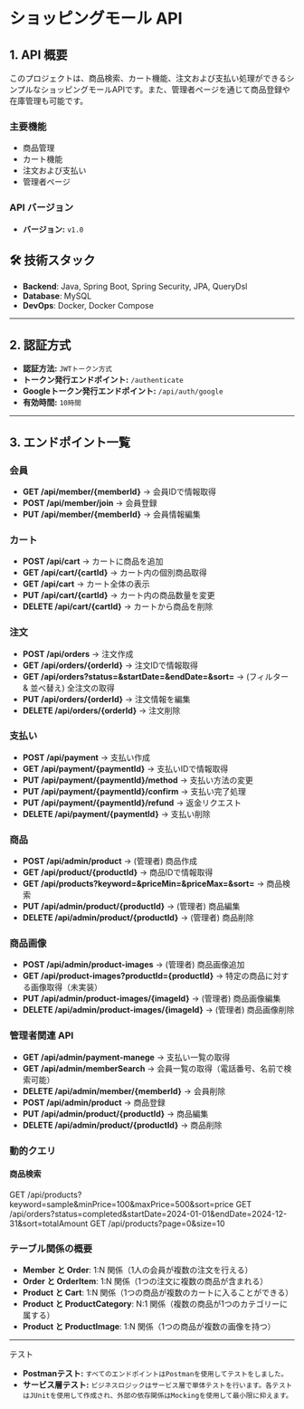 # ショッピングモール API

## 1. **API 概要**
このプロジェクトは、商品検索、カート機能、注文および支払い処理ができるシンプルなショッピングモールAPIです。また、管理者ページを通じて商品登録や在庫管理も可能です。


### **主要機能**

- 商品管理 
- カート機能 
- 注文および支払い
- 管理者ページ

### **API バージョン**
- **バージョン:** `v1.0`


## 🛠️ 技術スタック

- **Backend**: Java, Spring Boot, Spring Security, JPA, QueryDsl
- **Database**: MySQL
- **DevOps**: Docker, Docker Compose
---
## 2. **認証方式**
- **認証方法:** `JWTトークン方式`
- **トークン発行エンドポイント:** `/authenticate`
- **Googleトークン発行エンドポイント:** `/api/auth/google`
- **有効時間:** `10時間`
- ----
## 3. **エンドポイント一覧**


###  会員
- **GET /api/member/{memberId}** → 会員IDで情報取得
- **POST /api/member/join** → 会員登録
- **PUT /api/member/{memberId}** → 会員情報編集

###  カート
- **POST /api/cart** → カートに商品を追加
- **GET /api/cart/{cartId}** → カート内の個別商品取得
- **GET /api/cart** → カート全体の表示
- **PUT /api/cart/{cartId}** → カート内の商品数量を変更
- **DELETE /api/cart/{cartId}** → カートから商品を削除

###  注文
- **POST /api/orders** → 注文作成
- **GET /api/orders/{orderId}** → 注文IDで情報取得
- **GET /api/orders?status=&startDate=&endDate=&sort=** → (フィルター & 並べ替え) 全注文の取得
- **PUT /api/orders/{orderId}** → 注文情報を編集
- **DELETE /api/orders/{orderId}** → 注文削除

###  支払い
- **POST /api/payment** → 支払い作成
- **GET /api/payment/{paymentId}** → 支払いIDで情報取得
- **PUT /api/payment/{paymentId}/method** → 支払い方法の変更
- **PUT /api/payment/{paymentId}/confirm** → 支払い完了処理
- **PUT /api/payment/{paymentId}/refund** → 返金リクエスト
- **DELETE /api/payment/{paymentId}** → 支払い削除

###  商品
- **POST /api/admin/product** → (管理者) 商品作成
- **GET /api/product/{productId}** → 商品IDで情報取得
- **GET /api/products?keyword=&priceMin=&priceMax=&sort=** → 商品検索
- **PUT /api/admin/product/{productId}** → (管理者) 商品編集
- **DELETE /api/admin/product/{productId}** → (管理者) 商品削除

###  商品画像
- **POST /api/admin/product-images** → (管理者) 商品画像追加
- **GET /api/product-images?productId={productId}** → 特定の商品に対する画像取得（未実装）
- **PUT /api/admin/product-images/{imageId}** → (管理者) 商品画像編集
- **DELETE /api/admin/product-images/{imageId}** → (管理者) 商品画像削除

### 管理者関連 API
- **GET /api/admin/payment-manege** → 支払い一覧の取得
- **GET /api/admin/memberSearch** → 会員一覧の取得（電話番号、名前で検索可能）
- **DELETE /api/admin/member/{memberId}** → 会員削除
- **POST /api/admin/product** → 商品登録
- **PUT /api/admin/product/{productId}** → 商品編集
- **DELETE /api/admin/product/{productId}** → 商品削除

### 動的クエリ
#### 商品検索

GET /api/products?keyword=sample&minPrice=100&maxPrice=500&sort=price
GET /api/orders?status=completed&startDate=2024-01-01&endDate=2024-12-31&sort=totalAmount
GET /api/products?page=0&size=10

### テーブル関係の概要
- **Member と Order**: 1:N 関係（1人の会員が複数の注文を行える）
- **Order と OrderItem**: 1:N 関係（1つの注文に複数の商品が含まれる）
- **Product と Cart**: 1:N 関係（1つの商品が複数のカートに入ることができる）
- **Product と ProductCategory**: N:1 関係（複数の商品が1つのカテゴリーに属する）
- **Product と ProductImage**: 1:N 関係（1つの商品が複数の画像を持つ）

---
テスト
- **Postmanテスト:** `すべてのエンドポイントはPostmanを使用してテストをしました。`
- **サービス層テスト:** `ビジネスロジックはサービス層で単体テストを行います。各テストはJUnitを使用して作成され、外部の依存関係はMockingを使用して最小限に抑えます。`
